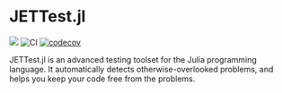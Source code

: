 # JETTest.jl

[![](https://img.shields.io/badge/docs-dev-blue.svg)](https://aviatesk.github.io/JETTest.jl/dev/)
![CI](https://github.com/aviatesk/JETTest.jl/workflows/CI/badge.svg)
[![codecov](https://codecov.io/gh/aviatesk/JETTest.jl/branch/master/graph/badge.svg)](https://codecov.io/gh/aviatesk/JETTest.jl)

JETTest.jl is an advanced testing toolset for the Julia programming language.
It automatically detects otherwise-overlooked problems, and helps you keep your code free from the problems.
